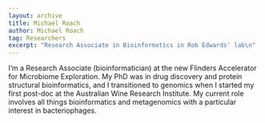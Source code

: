 ```yaml
---
layout: archive
title: Michael Roach
author: Michael Roach
tag: Researchers
excerpt: "Research Associate in Bioinformatics in Rob Edwards' lab\n"
---
```


I’m a Research Associate (bioinformatician) at the new Flinders Accelerator for Microbiome Exploration.
My PhD was in drug discovery and protein structural bioinformatics, and I transitioned to genomics when I started my 
first post-doc at the Australian Wine Research Institute. My current role involves all things bioinformatics and 
metagenomics with a particular interest in bacteriophages.
